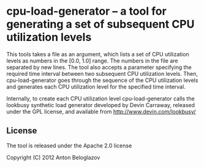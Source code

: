 # cpu-load-generator – a tool for generating a set of subsequent CPU utilization levels

This tools takes a file as an argument, which lists a set of CPU utilization levels as numbers in
the [0.0, 1.0] range. The numbers in the file are separated by new lines. The tool also accepts a
parameter specifying the required time interval between two subsequent CPU utilization levels. Then,
cpu-load-generator goes through the sequence of the CPU utilization levels and generates each CPU
utilization level for the specified time interval.

Internally, to create each CPU utilization level cpu-load-generator calls the lookbusy synthetic
load generator developed by Devin Carraway, released under the GPL license, and available from
http://www.devin.com/lookbusy/


## License

The tool is released under the Apache 2.0 license

Copyright (C) 2012 Anton Beloglazov
